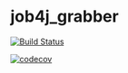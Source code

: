# job4j_grabber

[![Build Status](https://travis-ci.com/k2250427/job4j_grabber.svg?branch=master)](https://travis-ci.com/k2250427/job4j_grabber)

[![codecov](https://codecov.io/gh/k2250427/job4j_grabber/branch/master/graph/badge.svg?token=58M2QVHIBR)](https://codecov.io/gh/k2250427/job4j_grabber)
